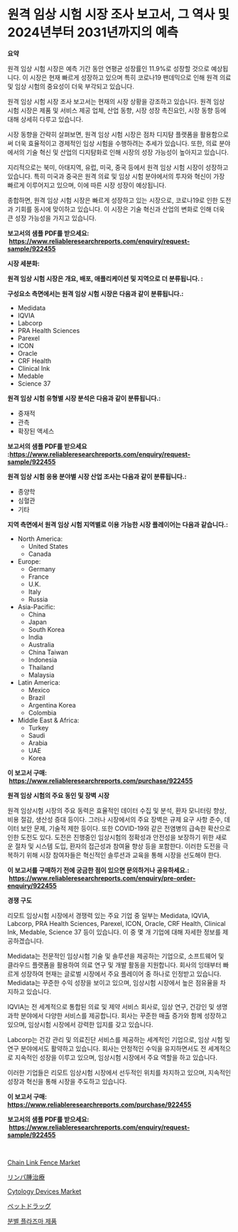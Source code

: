 <p><h1>원격 임상 시험 시장 조사 보고서, 그 역사 및 2024년부터 2031년까지의 예측</h1></p><p><strong>요약</strong></p>
<p><p>원격 임상 시험 시장은 예측 기간 동안 연평균 성장률인 11.9%로 성장할 것으로 예상됩니다. 이 시장은 현재 빠르게 성장하고 있으며 특히 코로나19 팬데믹으로 인해 원격 의료 및 임상 시험의 중요성이 더욱 부각되고 있습니다.</p><p>원격 임상 시험 시장 조사 보고서는 현재의 시장 상황을 강조하고 있습니다. 원격 임상 시험 시장은 제품 및 서비스 제공 업체, 산업 동향, 시장 성장 촉진요인, 시장 동향 등에 대해 상세히 다루고 있습니다.</p><p>시장 동향을 간략히 살펴보면, 원격 임상 시험 시장은 점차 디지턈 플랫폼을 활용함으로써 더욱 효율적이고 경제적인 임상 시험을 수행하려는 추세가 있습니다. 또한, 의료 분야에서의 기술 혁신 및 산업의 디지턈화로 인해 시장의 성장 가능성이 높아지고 있습니다.</p><p>지리적으로는 북미, 아태지역, 유럽, 미국, 중국 등에서 원격 임상 시험 시장이 성장하고 있습니다. 특히 미국과 중국은 원격 의료 및 임상 시험 분야에서의 투자와 혁신이 가장 빠르게 이루어지고 있으며, 이에 따른 시장 성장이 예상됩니다.</p><p>종합하면, 원격 임상 시험 시장은 빠르게 성장하고 있는 시장으로, 코로나19로 인한 도전과 기회를 동시에 맞이하고 있습니다. 이 시장은 기술 혁신과 산업의 변화로 인해 더욱 큰 성장 가능성을 가지고 있습니다.</p></p>
<p><strong>보고서의 샘플 PDF를 받으세요: &nbsp;<a href="https://www.reliableresearchreports.com/enquiry/request-sample/922455">https://www.reliableresearchreports.com/enquiry/request-sample/922455</a></strong></p>
<p><strong>시장 세분화:</strong></p>
<p><strong> 원격 임상 시험 시장은 개요, 배포, 애플리케이션 및 지역으로 더 분류됩니다. :</strong></p>
<p><strong>구성요소 측면에서는 원격 임상 시험 시장은 다음과 같이 분류됩니다.:</strong></p>
<p><ul><li>Medidata</li><li>IQVIA</li><li>Labcorp</li><li>PRA Health Sciences</li><li>Parexel</li><li>ICON</li><li>Oracle</li><li>CRF Health</li><li>Clinical Ink</li><li>Medable</li><li>Science 37</li></ul></p>
<p><strong> 원격 임상 시험 유형별 시장 분석은 다음과 같이 분류됩니다.:</strong></p>
<p><ul><li>중재적</li><li>관측</li><li>확장된 액세스</li></ul></p>
<p><strong>보고서의 샘플 PDF를 받으세요 :<a href="https://www.reliableresearchreports.com/enquiry/request-sample/922455">https://www.reliableresearchreports.com/enquiry/request-sample/922455</a></strong></p>
<p><strong> 원격 임상 시험 응용 분야별 시장 산업 조사는 다음과 같이 분류됩니다.:</strong></p>
<p><ul><li>종양학</li><li>심혈관</li><li>기타</li></ul></p>
<p><strong>지역 측면에서 원격 임상 시험 지역별로 이용 가능한 시장 플레이어는 다음과 같습니다.:</strong></p>
<p><ul>
    <li>
        North America:
        <ul>
            <li>United States</li>
            <li>Canada</li>
        </ul>
    </li>
    <li>
        Europe:
        <ul>
            <li>Germany</li>
            <li>France</li>
            <li>U.K.</li>
            <li>Italy</li>
            <li>Russia</li>
        </ul>
    </li>
    <li>
        Asia-Pacific:
        <ul>
            <li>China</li>
            <li>Japan</li>
            <li>South Korea</li>
            <li>India</li>
            <li>Australia</li>
            <li>China Taiwan</li>
            <li>Indonesia</li>
            <li>Thailand</li>
            <li>Malaysia</li>
        </ul>
    </li>
    <li>
        Latin America:
        <ul>
            <li>Mexico</li>
            <li>Brazil</li>
            <li>Argentina Korea</li>
            <li>Colombia</li>
        </ul>
    </li>
    <li>
        Middle East & Africa:
        <ul>
            <li>Turkey</li>
            <li>Saudi</li>
            <li>Arabia</li>
            <li>UAE</li>
            <li>Korea</li>
        </ul>
    </li>
    </ul></p>
<p><strong>이 보고서 구매: &nbsp;<a href="https://www.reliableresearchreports.com/purchase/922455">https://www.reliableresearchreports.com/purchase/922455</a></strong></p>
<p><strong>원격 임상 시험의 주요 동인 및 장벽 시장</strong></p>
<p><p>원격 임상시험 시장의 주요 동력은 효율적인 데이터 수집 및 분석, 환자 모니터링 향상, 비용 절감, 생산성 증대 등이다. 그러나 시장에서의 주요 장벽은 규제 요구 사항 준수, 데이터 보안 문제, 기술적 제한 등이다. 또한 COVID-19와 같은 전염병의 급속한 확산으로 인한 도전도 있다. 도전은 진행중인 임상시험의 정확성과 안전성을 보장하기 위한 새로운 절차 및 시스템 도입, 환자의 접근성과 참여율 향상 등을 포함한다. 이러한 도전을 극복하기 위해 시장 참여자들은 혁신적인 솔루션과 교육을 통해 시장을 선도해야 한다.</p></p>
<p><strong>이 보고서를 구매하기 전에 궁금한 점이 있으면 문의하거나 공유하세요.: &nbsp;<a href="https://www.reliableresearchreports.com/enquiry/pre-order-enquiry/922455">https://www.reliableresearchreports.com/enquiry/pre-order-enquiry/922455</a></strong></p>
<p><strong>경쟁 구도</strong></p>
<p><p>리모트 임상시험 시장에서 경쟁력 있는 주요 기업 중 일부는 Medidata, IQVIA, Labcorp, PRA Health Sciences, Parexel, ICON, Oracle, CRF Health, Clinical Ink, Medable, Science 37 등이 있습니다. 이 중 몇 개 기업에 대해 자세한 정보를 제공하겠습니다.</p><p>Medidata는 전문적인 임상시험 기술 및 솔루션을 제공하는 기업으로, 소프트웨어 및 클라우드 플랫폼을 활용하여 의료 연구 및 개발 활동을 지원합니다. 회사의 잉태부터 빠르게 성장하여 현재는 글로벌 시장에서 주요 플레이어 중 하나로 인정받고 있습니다. Medidata는 꾸준한 수익 성장을 보이고 있으며, 임상시험 시장에서 높은 점유율을 차지하고 있습니다.</p><p>IQVIA는 전 세계적으로 통합된 의료 및 제약 서비스 회사로, 임상 연구, 건강인 및 생명과학 분야에서 다양한 서비스를 제공합니다. 회사는 꾸준한 매출 증가와 함께 성장하고 있으며, 임상시험 시장에서 강력한 입지를 갖고 있습니다.</p><p>Labcorp는 건강 관리 및 의료진단 서비스를 제공하는 세계적인 기업으로, 임상 시험 및 연구 분야에서도 활약하고 있습니다. 회사는 안정적인 수익을 유지하면서도 전 세계적으로 지속적인 성장을 이루고 있으며, 임상시험 시장에서 주요 역할을 하고 있습니다.</p><p>이러한 기업들은 리모트 임상시험 시장에서 선두적인 위치를 차지하고 있으며, 지속적인 성장과 혁신을 통해 시장을 주도하고 있습니다.</p></p>
<p><strong>이 보고서 구매: &nbsp; <a href="https://www.reliableresearchreports.com/purchase/922455">https://www.reliableresearchreports.com/purchase/922455</a></strong></p>
<p><strong>보고서의 샘플 PDF를 받으세요: &nbsp;<a href="https://www.reliableresearchreports.com/enquiry/request-sample/922455">https://www.reliableresearchreports.com/enquiry/request-sample/922455</a></strong><strong></strong></p>
<p>&nbsp;</p>
<p><p><a href="https://github.com/FassouRP/Market-Research-Report-List-3/blob/main/chain-link-fence-market.md">Chain Link Fence Market</a></p><p><a href="https://github.com/mohamedbakry57/Market-Research-Report-List-2/blob/main/3603210182537.md">リンパ腫治療</a></p><p><a href="https://issuu.com/reportprime-2/docs/cytology-devices-market-size-2030.pptx">Cytology Devices Market</a></p><p><a href="https://github.com/lababdou/Market-Research-Report-List-2/blob/main/4232547182538.md">ペットドラッグ</a></p><p><a href="https://github.com/sougarounis/Market-Research-Report-List-2/blob/main/7921729182534.md">분별 플라즈마 제품</a></p></p>